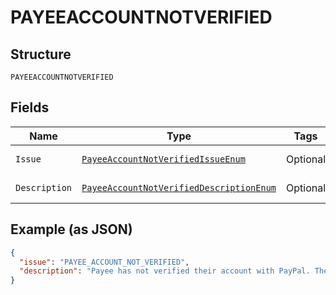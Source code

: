 
# PAYEEACCOUNTNOTVERIFIED

## Structure

`PAYEEACCOUNTNOTVERIFIED`

## Fields

| Name | Type | Tags | Description | Getter | Setter |
|  --- | --- | --- | --- | --- | --- |
| `Issue` | [`PayeeAccountNotVerifiedIssueEnum`](../../doc/models/payee-account-not-verified-issue-enum.md) | Optional | - | PayeeAccountNotVerifiedIssueEnum getIssue() | setIssue(PayeeAccountNotVerifiedIssueEnum issue) |
| `Description` | [`PayeeAccountNotVerifiedDescriptionEnum`](../../doc/models/payee-account-not-verified-description-enum.md) | Optional | - | PayeeAccountNotVerifiedDescriptionEnum getDescription() | setDescription(PayeeAccountNotVerifiedDescriptionEnum description) |

## Example (as JSON)

```json
{
  "issue": "PAYEE_ACCOUNT_NOT_VERIFIED",
  "description": "Payee has not verified their account with PayPal. The selected payment method requires the recipient to have a verified PayPal account before transactions can be processed on their behalf."
}
```


